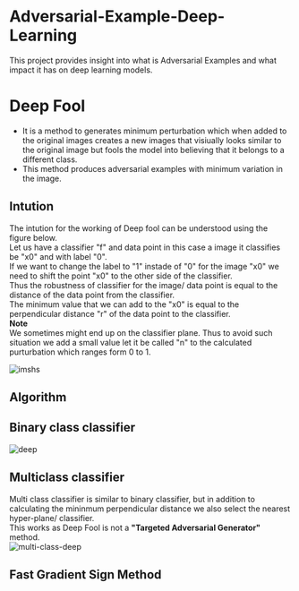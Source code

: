 # Adversarial-Example-Deep-Learning
This project provides insight into what is Adversarial Examples and what impact it has on deep learning models. 

# Deep Fool 

- It is a method to generates minimum perturbation which when added to the original images creates a new images that visiually looks similar to the original image but fools the model into believing that it belongs to a different class.
- This method produces adversarial examples with minimum variation in the image.

## Intution
The intution for the working of Deep fool can be understood using the figure below.\
Let us have a classifier "f" and  data point in this case a image it classifies be "x0" and with label "0".\
If we want to change the label to "1" instade of "0" for the image "x0" we need to shift the point "x0" to the other side of the classifier.\
Thus the robustness of classifier for the image/ data point is equal to the distance of the data point from the classifier.\
The minimum value that we can add to the "x0" is equal to the perpendicular distance "r" of the data point to the classifier.\
**Note** \
We sometimes might end up on the classifier plane. Thus to avoid such situation we add a small value let it be called "n" to the calculated purturbation which ranges form 0 to 1. 

![imshs](https://user-images.githubusercontent.com/93336207/140392412-aee62e0b-b09f-4f87-b595-2dfe93cb8492.png)

## Algorithm 
## Binary class classifier
![deep](https://user-images.githubusercontent.com/93336207/140391094-eea5c7d9-a13c-4cc1-a1bb-3e0a7c98717f.png)

## Multiclass classifier
Multi class classifier is similar to binary classifier, but in addition to calculating the mininmum perpendicular distance we also select the nearest hyper-plane/ classifier.\
This works as Deep Fool is not a **"Targeted Adversarial Generator"** method.\
![multi-class-deep](https://user-images.githubusercontent.com/93336207/140391103-5ad891c4-6c71-417a-9795-22821a0aecda.png)

## Fast Gradient Sign Method 

